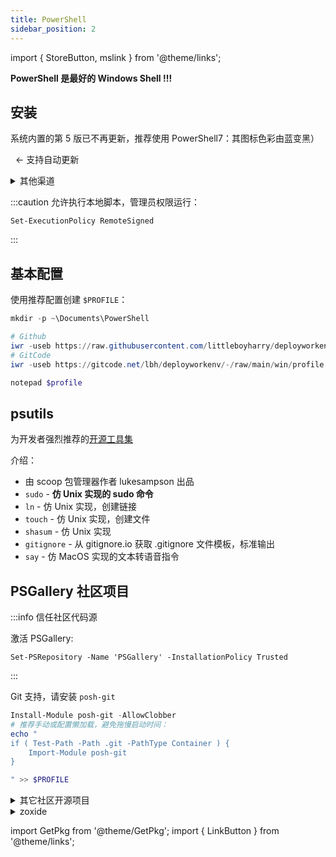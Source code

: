 ```yaml
---
title: PowerShell
sidebar_position: 2
---
```


import { StoreButton, mslink } from '@theme/links';

**PowerShell 是最好的 Windows Shell !!!**

## 安装

系统内置的第 5 版已不再更新，推荐使用 PowerShell7：其图标色彩由蓝变黑）

<p>
<StoreButton to={mslink`9MZ1SNWT0N5D`} text='从应用商店安装' />
&nbsp; ← 支持自动更新
</p>

 <details className="let-details-to-gray" role="alert">
<summary>其他渠道</summary>

渠道二：从 GitHub 下载

    winget install Microsoft.PowerShell

渠道三：<LinkButton outline href="https://mirrors.tuna.tsinghua.edu.cn/github-release/PowerShell/PowerShell/LatestRelease/#:~:text=win%2Dx64.msi" name="清华镜像站" />

</details>

:::caution 允许执行本地脚本，管理员权限运行：

    Set-ExecutionPolicy RemoteSigned

:::

## 基本配置

使用推荐配置创建 `$PROFILE`：

```powershell
mkdir -p ~\Documents\PowerShell

# Github
iwr -useb https://raw.githubusercontent.com/littleboyharry/deployworkenv/main/win/profile.ps1 -o $PROFILE
# GitCode
iwr -useb https://gitcode.net/lbh/deployworkenv/-/raw/main/win/profile.ps1 -o $PROFILE

notepad $profile
```

## psutils

为开发者强烈推荐的[开源工具集](https://github.com/lukesampson/psutils)

<GetPkg name="psutils" choco scoop />

介绍：

- 由 scoop 包管理器作者 lukesampson 出品
- `sudo` - **仿 Unix 实现的 sudo 命令**
- `ln` - 仿 Unix 实现，创建链接
- `touch` - 仿 Unix 实现，创建文件
- `shasum` - 仿 Unix 实现
- `gitignore` - 从 gitignore.io 获取 .gitignore 文件模板，标准输出
- `say` - 仿 MacOS 实现的文本转语音指令

<!--
- `runat` - 微软已经废弃并在 Windows 2012 中删除的 at 命令的替代品
- `time` - Unix 时间命令的近似值
- `vimtutor` - Vim for Windows 附带的 vimtutor 不能与 Scoop 一起使用。这个可以
-->

## PSGallery 社区项目

:::info 信任社区代码源

激活 PSGallery:

    Set-PSRepository -Name 'PSGallery' -InstallationPolicy Trusted

:::

Git 支持，请安装 `posh-git`

```powershell
Install-Module posh-git -AllowClobber
# 推荐手动或配置懒加载，避免拖慢启动时间：
echo "
if ( Test-Path -Path .git -PathType Container ) {
    Import-Module posh-git
}

" >> $PROFILE

```

<details className="let-details-to-gray">
    <summary>其它社区开源项目</summary>

增强的补全菜单 [`GuiCompletion`](https://github.com/nightroman/PS-GuiCompletion),
增强 Tab 键弹出菜单

```powershell
Install-Module GuiCompletion
echo 'Install-GuiCompletion -Key Tab' >> $PROFILE

```

winget 补全：

```powershell
Install-Module kmt.winget.autocomplete
echo 'Import-Module kmt.winget.autocomplete' >> $PROFILE

```

</details>

 <details className="let-details-to-gray">
<summary>zoxide</summary>

记录切换的工作目录，<a href="/docs/devenv/modern-cli/zoxide" target="_blank" >参见</a>

</details>

import GetPkg from '@theme/GetPkg';
import { LinkButton } from '@theme/links';

